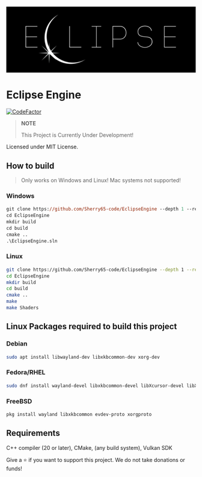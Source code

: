 ![](artwork/ECLIPSE-banner.jpg)

# Eclipse Engine

[![CodeFactor](https://www.codefactor.io/repository/github/sherry65-code/eclipseengine/badge)](https://www.codefactor.io/repository/github/sherry65-code/eclipseengine)

> **NOTE**
>
> This Project is Currently Under Development!

Licensed under MIT License.

## How to build

> Only works on Windows and Linux! Mac systems not supported!

### Windows

```ps
git clone https://github.com/Sherry65-code/EclipseEngine --depth 1 --recursive
cd EclipseEngine
mkdir build
cd build
cmake ..
.\EclipseEngine.sln
```

### Linux

```bash
git clone https://github.com/Sherry65-code/EclipseEngine --depth 1 --recursive
cd EclipseEngine
mkdir build
cd build
cmake ..
make
make Shaders
```

## Linux Packages required to build this project

### Debian

```bash
sudo apt install libwayland-dev libxkbcommon-dev xorg-dev
```

### Fedora/RHEL

```bash
sudo dnf install wayland-devel libxkbcommon-devel libXcursor-devel libXi-devel libXinerama-devel libXrandr-devel
```

### FreeBSD

```bash
pkg install wayland libxkbcommon evdev-proto xorgproto
```

## Requirements

C++ compiler (20 or later), CMake, (any build system), Vulkan SDK

Give a ⭐ if you want to support this project. We do not take donations or funds!
